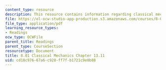 ```yaml
---
content_type: resource
description: This resource contains information regarding classical mechanics.
file: https://ol-ocw-studio-app-production.s3.amazonaws.com/courses/8-01sc-classical-mechanics-fall-2016/cd18c97667a6c928ff7fb1721c9e0b88_MIT8_01F16_chapter13.11.pdf
file_type: application/pdf
learning_resource_types:
- Readings
ocw_type: OCWFile
parent_title: Readings
parent_type: CourseSection
resourcetype: Document
title: 8.01 Classical Mechanics Chapter 13.11
uid: cd18c976-67a6-c928-ff7f-b1721c9e0b88
---
```

